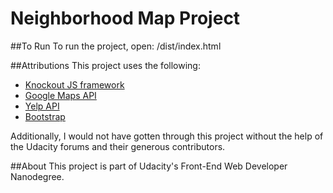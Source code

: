 # Neighborhood Map Project

##To Run
To run the project, open: /dist/index.html

##Attributions
This project uses the following:
- [Knockout JS framework](http://knockoutjs.com/)
- [Google Maps API](https://developers.google.com/maps/)
- [Yelp API](https://www.yelp.com/developers/documentation/v2/overview)
- [Bootstrap](http://getbootstrap.com/css/#overview)

Additionally, I would not have gotten through this project without the help of the Udacity forums and their generous contributors.

##About
This project is part of Udacity's Front-End Web Developer Nanodegree.
